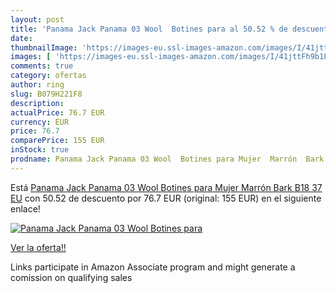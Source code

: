```yaml
---
layout: post
title: 'Panama Jack Panama 03 Wool  Botines para al 50.52 % de descuento'
date: 
thumbnailImage: 'https://images-eu.ssl-images-amazon.com/images/I/41jttFh9b1L._SL200_.jpg'
images: [ 'https://images-eu.ssl-images-amazon.com/images/I/41jttFh9b1L._SL200_.jpg' ]
comments: true
category: ofertas
author: ring
slug: B079H221F8
description:
actualPrice: 76.7 EUR
currency: EUR
price: 76.7
comparePrice: 155 EUR
inStock: true
prodname: Panama Jack Panama 03 Wool  Botines para Mujer  Marrón  Bark B18   37 EU
---
```


Está [Panama Jack Panama 03 Wool  Botines para Mujer  Marrón  Bark B18   37 EU](https://www.amazon.es/dp/B079H221F8/?tag=tolees-21) con 50.52 de descuento por 76.7 EUR (original: 155 EUR) en el siguiente enlace!

[![Panama Jack Panama 03 Wool  Botines para](https://images-eu.ssl-images-amazon.com/images/I/41jttFh9b1L._SL200_.jpg)](https://www.amazon.es/dp/B079H221F8/?tag=tolees-21)

[Ver la oferta!!](https://www.amazon.es/dp/B079H221F8/?tag=tolees-21)

Links participate in Amazon Associate program and might generate a comission on qualifying sales


